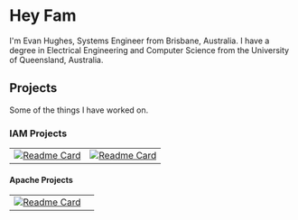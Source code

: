# Hey Fam

I'm Evan Hughes, Systems Engineer from Brisbane, Australia.
I have a degree in Electrical Engineering and Computer Science from the University of Queensland, Australia.

## Projects

Some of the things I have worked on.

### IAM Projects

|||
| --- | --- |
| [![Readme Card](https://github-readme-stats.vercel.app/api/pin/?username=wisebaldone&repo=vscode-ldap)](https://github.com/wisebaldone/vscode-ldap) | [![Readme Card](https://github-readme-stats.vercel.app/api/pin/?username=wisebaldone&repo=telegraf-execd-389ds-input)](https://github.com/wisebaldone/telegraf-execd-389ds-input)|

#### Apache Projects

|||
| --- | --- |
| [![Readme Card](https://github-readme-stats.vercel.app/api/pin/?username=apache&repo=incubator-retired-wave)](https://github.com/apache/incubator-retired-wave) | |






